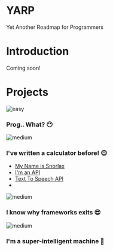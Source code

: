 # YARP
Yet Another Roadmap for Programmers

# Introduction
Coming soon!

# Projects

![easy](https://img.shields.io/badge/Easy-3fa017)
### Prog.. What? 😶

![medium](https://img.shields.io/badge/Medium-bd9322)
### I've written a calculator before! 😌
- [My Name is Snorlax](https://gist.github.com/log101/cae289704aec54fa054c05b26833a86b)
- [I'm an API](https://gist.github.com/log101/17d34b7f920bb1bc98ace527befb160a)
- [Text To Speech API](https://gist.github.com/Sddilora/7da48f8c2ee7fa89932c848fdf21171e)
- 

![medium](https://img.shields.io/badge/Hard-c6680d)
### I know why frameworks exits 😎


![medium](https://img.shields.io/badge/Legendary-a01717)
### I'm a super-intelligent machine 🤖
